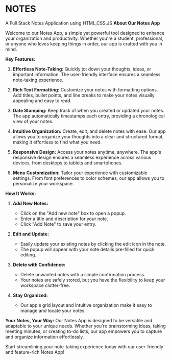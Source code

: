 # NOTES
A  Full Stack Notes Application using HTML,CSS,JS
**About Our Notes App**

Welcome to our Notes App, a simple yet powerful tool designed to enhance your organization and productivity. Whether you're a student, professional, or anyone who loves keeping things in order, our app is crafted with you in mind.

**Key Features:**

1. **Effortless Note-Taking:**
   Quickly jot down your thoughts, ideas, or important information. The user-friendly interface ensures a seamless note-taking experience.

2. **Rich Text Formatting:**
   Customize your notes with formatting options. Add titles, bullet points, and line breaks to make your notes visually appealing and easy to read.

3. **Date Stamping:**
   Keep track of when you created or updated your notes. The app automatically timestamps each entry, providing a chronological view of your notes.

4. **Intuitive Organization:**
   Create, edit, and delete notes with ease. Our app allows you to organize your thoughts into a clear and structured format, making it effortless to find what you need.

5. **Responsive Design:**
   Access your notes anytime, anywhere. The app's responsive design ensures a seamless experience across various devices, from desktops to tablets and smartphones.

6. **Menu Customization:**
   Tailor your experience with customizable settings. From font preferences to color schemes, our app allows you to personalize your workspace.

**How It Works:**

1. **Add New Notes:**
   - Click on the "Add new note" box to open a popup.
   - Enter a title and description for your note.
   - Click "Add Note" to save your entry.

2. **Edit and Update:**
   - Easily update your existing notes by clicking the edit icon in the note.
   - The popup will appear with your note details pre-filled for quick editing.

3. **Delete with Confidence:**
   - Delete unwanted notes with a simple confirmation process.
   - Your notes are safely stored, but you have the flexibility to keep your workspace clutter-free.

4. **Stay Organized:**
   - Our app's grid layout and intuitive organization make it easy to manage and locate your notes.

**Your Notes, Your Way:**
Our Notes App is designed to be versatile and adaptable to your unique needs. Whether you're brainstorming ideas, taking meeting minutes, or creating to-do lists, our app empowers you to capture and organize information effortlessly.

Start streamlining your note-taking experience today with our user-friendly and feature-rich Notes App!
